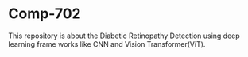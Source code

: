 # Comp-702
This  repository is about the Diabetic Retinopathy Detection using deep learning frame works like CNN and Vision Transformer(ViT). 
